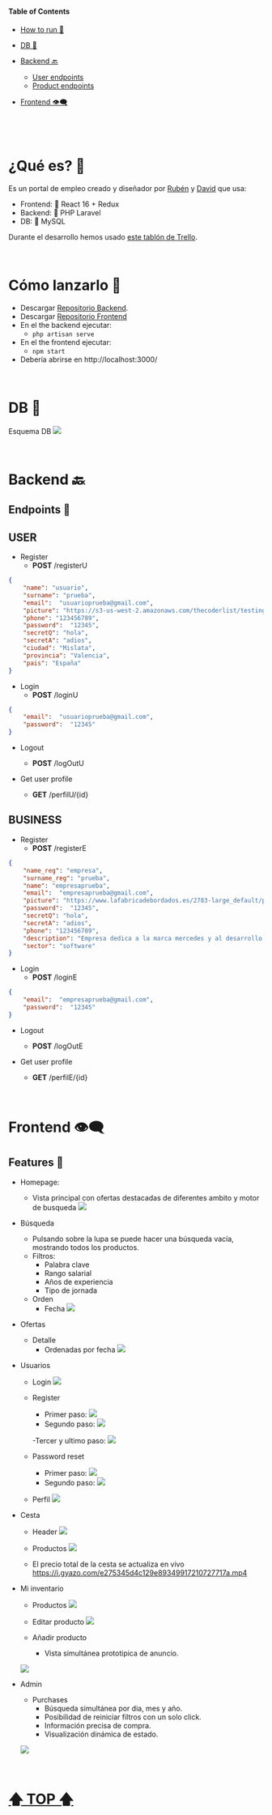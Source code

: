 
#

#### Table of Contents  

- [How to run 🚀](#How-to-run-)  
- [DB 💾](#DB-) 
- [Backend 🔙](#Backend-) 
	- [User endpoints](#USER)
	- [Product endpoints](#MOVIE)

- [Frontend 👁‍🗨](#Frontend-)  

#



<br>

# ¿Qué es? 👀

Es un portal de empleo creado y diseñador por [Rubén](https://github.com/rubeneitor) y [David](https://github.com/Dave86dev/) que usa:

- Frontend: 🌌 React 16 + Redux
- Backend: 🔸 PHP Laravel 
- DB: 🍃 MySQL 

Durante el desarrollo hemos usado [este tablón de Trello](https://trello.com/b/OY1doF76/urelated).


<br>

# Cómo lanzarlo 🚀

- Descargar [Repositorio Backend](https://github.com/Dave86dev/urelated-b).
- Descargar [Repositorio Frontend](https://github.com/rubeneitor/urelated-f)
- En el the backend ejecutar:
	- `php artisan serve`
- En el the frontend ejecutar:
	- `npm start`
- Debería abrirse en http://localhost:3000/


<br>

# DB 💾

Esquema DB
![](https://trello-attachments.s3.amazonaws.com/5e1f91537a519b60467910d8/1183x825/5e51f9d802a14358f11d9476697db190/b069e56af23f426d8c03c1f91c63acde.png)


<br>

# Backend 🔙

## **Endpoints** 📃

## USER

- Register
	- **POST** /registerU
```json
{
	"name": "usuario",
	"surname": "prueba",
	"email":  "usuarioprueba@gmail.com",
	"picture": "https://s3-us-west-2.amazonaws.com/thecoderlist/testing/coder-man-profile-pic.png",
	"phone": "123456789",
	"password":  "12345",
	"secretQ": "hola",
	"secretA": "adios",
	"ciudad": "Mislata",
	"provincia": "Valencia",
	"pais": "España"
}
```

- Login
	- **POST** /loginU
```json
{
	"email":  "usuarioprueba@gmail.com",
	"password":  "12345"
}
```

- Logout
	- **POST** /logOutU
	
- Get user profile
	- **GET** /perfilU/{id}


## BUSINESS

- Register
	- **POST** /registerE
```json
{
	"name_reg": "empresa",
	"surname_reg": "prueba",
	"name": "empresaprueba",
	"email":  "empresaprueba@gmail.com",
	"picture": "https://www.lafabricadebordados.es/2783-large_default/parche-bordado-mercedes-benz.jpg",
	"password":  "12345",
	"secretQ": "hola",
	"secretA": "adios",
	"phone": "123456789",
	"description": "Empresa dedica a la marca mercedes y al desarrollo de sus webs",
	"sector": "software"
}
```

- Login
	- **POST** /loginE
```json
{
	"email":  "empresaprueba@gmail.com",
	"password":  "12345"
}
```

- Logout
	- **POST** /logOutE
	
- Get user profile
	- **GET** /perfilE/{id}






<br>

# Frontend 👁‍🗨

## Features 📃

- Homepage:
	- Vista principal con ofertas destacadas de diferentes ambito y motor de busqueda
	![](https://trello-attachments.s3.amazonaws.com/5e1f2afd48fcff536d5f0134/5e2c072828afd87ca27ebe72/464b88ab9267918b05967d0d486989f3/d52c81a3205b765097693bb73b27d3d0.png)
	
- Búsqueda
	- Pulsando sobre la lupa se puede hacer una búsqueda vacía, mostrando todos los productos.
	- Filtros:
		- Palabra clave
		- Rango salarial
		- Años de experiencia
		- Tipo de jornada
	- Orden
		- Fecha
	![](https://i.gyazo.com/0d18a9e97158e40b8626e2c730b4deff.png)

- Ofertas
	- Detalle
		- Ordenadas por fecha
		![](https://i.gyazo.com/c1a20e45ec1bc4024409dcee1fe16843.png)
	
- Usuarios
	- Login
	![](https://i.gyazo.com/14e854eab0ceed98f52b1936a90fffe0.png)
	
	- Register
		- Primer paso:
	![](https://i.gyazo.com/929c2db7532a84df5d888b4c41b3f5c1.png)
		- Segundo paso:
	![](https://i.gyazo.com/ec542d80d5b288f180843136473d5c64.png)

		-Tercer y ultimo paso:
	![](https://i.gyazo.com/6fed2f25ce5c25535564e8a58fbc6a20.png)
	
	- Password reset
		- Primer paso:
	![](https://i.gyazo.com/a2bbbb531428c2c6e9408f9dc2eda959.png)
		- Segundo paso:
	![](https://i.gyazo.com/ef7b52b1b320ee583fbde7dcb6a21481.png)
	
	- Perfil
	![](https://i.gyazo.com/9a64f2c3690ee5666a98ad3615c15c2f.png)
	
- Cesta
	- Header
	![](https://i.gyazo.com/fe2aa02770880de44ec2cdc942d8cef2.png)
	
	- Productos
	![](https://i.gyazo.com/665d95426cc1c2d1f58e67efd05ac2fb.png)
	
	- El precio total de la cesta se actualiza en vivo
	https://i.gyazo.com/e275345d4c129e89349917210727717a.mp4

- Mi inventario
	- Productos
	![](https://i.gyazo.com/a55c940bc027484e61141891be3d12d2.png)
	
	- Editar producto
	![](https://i.gyazo.com/523777829396378bf2e6d64ee9812860.png)

	- Añadir producto
		- Vista simultánea prototipica de anuncio.

	![](https://i.gyazo.com/a909c1294deb997a57167df6b57ccb5e.png)

- Admin
	- Purchases
		- Búsqueda simultánea por dia, mes y año.
		- Posibilidad de reiniciar filtros con un solo click.
		- Información precisa de compra.
		- Visualización dinámica de estado.
			
	![](https://i.gyazo.com/9c8710326111588ba67d7d34623588be.png)
	

<br>

# [🡅 TOP 🡅](#Table-of-Contents)  
